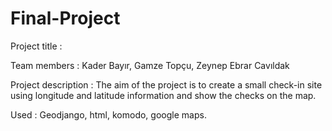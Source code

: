 # Final-Project

Project title :

Team members : Kader Bayır, Gamze Topçu, Zeynep Ebrar Cavıldak

Project description : The aim of the project is to create a small check-in site
using longitude and latitude information and show the checks on the map.

Used : Geodjango, html, komodo, google maps.
